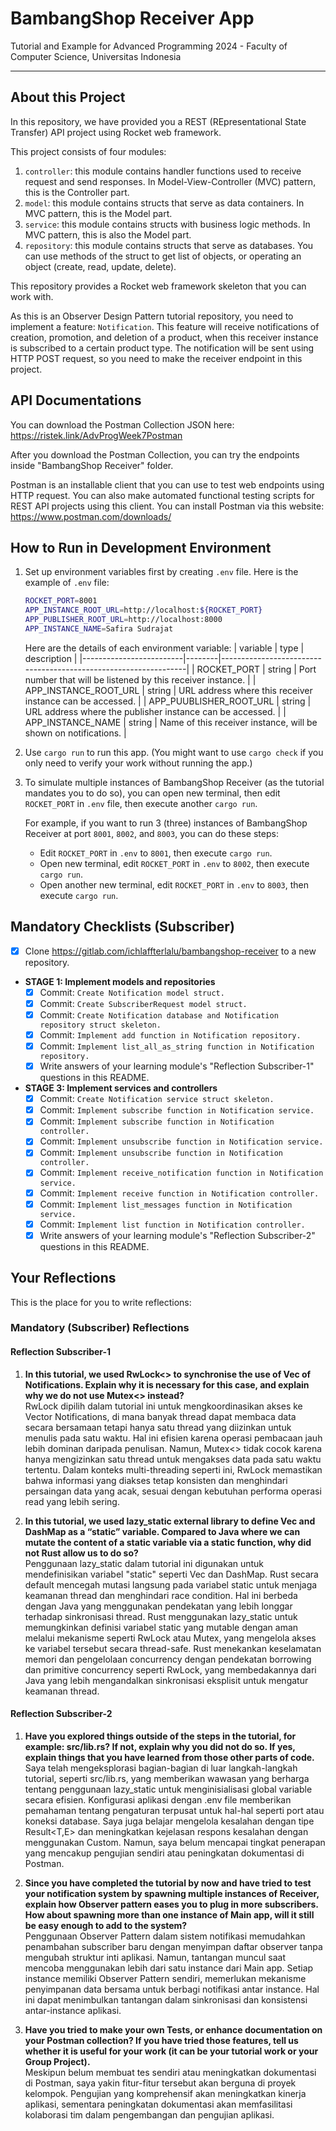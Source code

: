 # BambangShop Receiver App
Tutorial and Example for Advanced Programming 2024 - Faculty of Computer Science, Universitas Indonesia

---

## About this Project
In this repository, we have provided you a REST (REpresentational State Transfer) API project using Rocket web framework.

This project consists of four modules:
1.  `controller`: this module contains handler functions used to receive request and send responses.
    In Model-View-Controller (MVC) pattern, this is the Controller part.
2.  `model`: this module contains structs that serve as data containers.
    In MVC pattern, this is the Model part.
3.  `service`: this module contains structs with business logic methods.
    In MVC pattern, this is also the Model part.
4.  `repository`: this module contains structs that serve as databases.
    You can use methods of the struct to get list of objects, or operating an object (create, read, update, delete).

This repository provides a Rocket web framework skeleton that you can work with.

As this is an Observer Design Pattern tutorial repository, you need to implement a feature: `Notification`.
This feature will receive notifications of creation, promotion, and deletion of a product, when this receiver instance is subscribed to a certain product type.
The notification will be sent using HTTP POST request, so you need to make the receiver endpoint in this project.

## API Documentations

You can download the Postman Collection JSON here: https://ristek.link/AdvProgWeek7Postman

After you download the Postman Collection, you can try the endpoints inside "BambangShop Receiver" folder.

Postman is an installable client that you can use to test web endpoints using HTTP request.
You can also make automated functional testing scripts for REST API projects using this client.
You can install Postman via this website: https://www.postman.com/downloads/

## How to Run in Development Environment
1.  Set up environment variables first by creating `.env` file.
    Here is the example of `.env` file:
    ```bash
    ROCKET_PORT=8001
    APP_INSTANCE_ROOT_URL=http://localhost:${ROCKET_PORT}
    APP_PUBLISHER_ROOT_URL=http://localhost:8000
    APP_INSTANCE_NAME=Safira Sudrajat
    ```
    Here are the details of each environment variable:
    | variable                | type   | description                                                     |
    |-------------------------|--------|-----------------------------------------------------------------|
    | ROCKET_PORT             | string | Port number that will be listened by this receiver instance.    |
    | APP_INSTANCE_ROOT_URL   | string | URL address where this receiver instance can be accessed.       |
    | APP_PUUBLISHER_ROOT_URL | string | URL address where the publisher instance can be accessed.       |
    | APP_INSTANCE_NAME       | string | Name of this receiver instance, will be shown on notifications. |
2.  Use `cargo run` to run this app.
    (You might want to use `cargo check` if you only need to verify your work without running the app.)
3.  To simulate multiple instances of BambangShop Receiver (as the tutorial mandates you to do so),
    you can open new terminal, then edit `ROCKET_PORT` in `.env` file, then execute another `cargo run`.

    For example, if you want to run 3 (three) instances of BambangShop Receiver at port `8001`, `8002`, and `8003`, you can do these steps:
    -   Edit `ROCKET_PORT` in `.env` to `8001`, then execute `cargo run`.
    -   Open new terminal, edit `ROCKET_PORT` in `.env` to `8002`, then execute `cargo run`.
    -   Open another new terminal, edit `ROCKET_PORT` in `.env` to `8003`, then execute `cargo run`.

## Mandatory Checklists (Subscriber)
-   [x] Clone https://gitlab.com/ichlaffterlalu/bambangshop-receiver to a new repository.
-   **STAGE 1: Implement models and repositories**
    -   [x] Commit: `Create Notification model struct.`
    -   [x] Commit: `Create SubscriberRequest model struct.`
    -   [x] Commit: `Create Notification database and Notification repository struct skeleton.`
    -   [x] Commit: `Implement add function in Notification repository.`
    -   [x] Commit: `Implement list_all_as_string function in Notification repository.`
    -   [x] Write answers of your learning module's "Reflection Subscriber-1" questions in this README.
-   **STAGE 3: Implement services and controllers**
    -   [x] Commit: `Create Notification service struct skeleton.`
    -   [x] Commit: `Implement subscribe function in Notification service.`
    -   [x] Commit: `Implement subscribe function in Notification controller.`
    -   [x] Commit: `Implement unsubscribe function in Notification service.`
    -   [x] Commit: `Implement unsubscribe function in Notification controller.`
    -   [x] Commit: `Implement receive_notification function in Notification service.`
    -   [x] Commit: `Implement receive function in Notification controller.`
    -   [x] Commit: `Implement list_messages function in Notification service.`
    -   [x] Commit: `Implement list function in Notification controller.`
    -   [x] Write answers of your learning module's "Reflection Subscriber-2" questions in this README.

## Your Reflections
This is the place for you to write reflections:

### Mandatory (Subscriber) Reflections

#### Reflection Subscriber-1
1. **In this tutorial, we used RwLock<> to synchronise the use of Vec of Notifications. Explain why it is necessary for this case, and explain why we do not use Mutex<> instead?** <br>
RwLock<Vec> dipilih dalam tutorial ini untuk mengkoordinasikan akses ke Vector Notifications, di mana banyak thread dapat membaca data secara bersamaan tetapi hanya satu thread yang diizinkan untuk menulis pada satu waktu. Hal ini efisien karena operasi pembacaan jauh lebih dominan daripada penulisan. Namun, Mutex<> tidak cocok karena hanya mengizinkan satu thread untuk mengakses data pada satu waktu tertentu. Dalam konteks multi-threading seperti ini, RwLock memastikan bahwa informasi yang diakses tetap konsisten dan menghindari persaingan data yang acak, sesuai dengan kebutuhan performa operasi read yang lebih sering.

2. **In this tutorial, we used lazy_static external library to define Vec and DashMap as a “static” variable. Compared to Java where we can mutate the content of a static variable via a static function, why did not Rust allow us to do so?** <br>
Penggunaan lazy_static dalam tutorial ini digunakan untuk mendefinisikan variabel "static" seperti Vec dan DashMap. Rust secara default mencegah mutasi langsung pada variabel static untuk menjaga keamanan thread dan menghindari race condition. Hal ini berbeda dengan Java yang menggunakan pendekatan yang lebih longgar terhadap sinkronisasi thread. Rust menggunakan lazy_static untuk memungkinkan definisi variabel static yang mutable dengan aman melalui mekanisme seperti RwLock atau Mutex, yang mengelola akses ke variabel tersebut secara thread-safe. Rust menekankan keselamatan memori dan pengelolaan concurrency dengan pendekatan borrowing dan primitive concurrency seperti RwLock, yang membedakannya dari Java yang lebih mengandalkan sinkronisasi eksplisit untuk mengatur keamanan thread.

#### Reflection Subscriber-2
1. **Have you explored things outside of the steps in the tutorial, for example: src/lib.rs? If not, explain why you did not do so. If yes, explain things that you have learned from those other parts of code.** <br>
Saya telah mengeksplorasi bagian-bagian di luar langkah-langkah tutorial, seperti src/lib.rs, yang memberikan wawasan yang berharga tentang penggunaan lazy_static untuk menginisialisasi global variable secara efisien. Konfigurasi aplikasi dengan .env file memberikan pemahaman tentang pengaturan terpusat untuk hal-hal seperti port atau koneksi database. Saya juga belajar mengelola kesalahan dengan tipe Result<T,E> dan meningkatkan kejelasan respons kesalahan dengan menggunakan Custom<Json>. Namun, saya belum mencapai tingkat penerapan yang mencakup pengujian sendiri atau peningkatan dokumentasi di Postman.

2.  **Since you have completed the tutorial by now and have tried to test your notification system by spawning multiple instances of Receiver, explain how Observer pattern eases you to plug in more subscribers. How about spawning more than one instance of Main app, will it still be easy enough to add to the system?** <br>
Penggunaan Observer Pattern dalam sistem notifikasi memudahkan penambahan subscriber baru dengan menyimpan daftar observer tanpa mengubah struktur inti aplikasi. Namun, tantangan muncul saat mencoba menggunakan lebih dari satu instance dari Main app. Setiap instance memiliki Observer Pattern sendiri, memerlukan mekanisme penyimpanan data bersama untuk berbagi notifikasi antar instance. Hal ini dapat menimbulkan tantangan dalam sinkronisasi dan konsistensi antar-instance aplikasi.

3.  **Have you tried to make your own Tests, or enhance documentation on your Postman collection? If you have tried those features, tell us whether it is useful for your work (it can be your tutorial work or your Group Project).** <br>
Meskipun belum membuat tes sendiri atau meningkatkan dokumentasi di Postman, saya yakin fitur-fitur tersebut akan berguna di proyek kelompok. Pengujian yang komprehensif akan meningkatkan kinerja aplikasi, sementara peningkatan dokumentasi akan memfasilitasi kolaborasi tim dalam pengembangan dan pengujian aplikasi.
